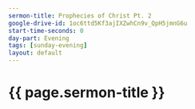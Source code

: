 ```yaml
---
sermon-title: Prophecies of Christ Pt. 2
google-drive-id: 1oc6ttd5Kf3ajIXZwhCn9v_QpH5jmnG6u
start-time-seconds: 0
day-part: Evening
tags: [sunday-evening]
layout: default
---
```


# {{ page.sermon-title }}

<!-- ### {{ page.date | date_to_string }} {{ page.day-part }} Service

{% if page.start-time-seconds >= 1 %}
  {% include sermon-starts-at.md starts-at="{{ page.start-time-seconds | divided_by: 60 }}:{{ page.start-time-seconds | modulo: 60 }}" %}
{% endif %} -->

<!-- {% include google-drive-audio.md drive-id="{{ page.google-drive-id }}" start-time-seconds="{{ page.start-time-seconds }}" %} -->